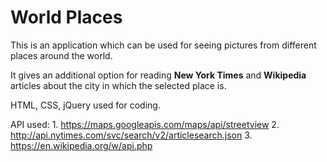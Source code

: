 # World Places

This is an application which can be used for seeing pictures from different places around the world.

It gives an additional option for reading **New York Times** and **Wikipedia** articles about the city in which the selected place is.

HTML, CSS, jQuery used for coding.

API used: 1. https://maps.googleapis.com/maps/api/streetview 
          2. http://api.nytimes.com/svc/search/v2/articlesearch.json
          3. https://en.wikipedia.org/w/api.php
          